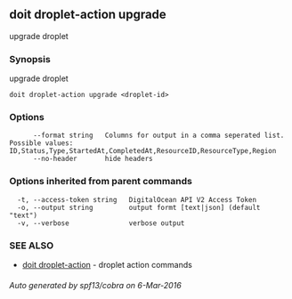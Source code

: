 ## doit droplet-action upgrade

upgrade droplet

### Synopsis


upgrade droplet

```
doit droplet-action upgrade <droplet-id>
```

### Options

```
      --format string   Columns for output in a comma seperated list. Possible values: ID,Status,Type,StartedAt,CompletedAt,ResourceID,ResourceType,Region
      --no-header       hide headers
```

### Options inherited from parent commands

```
  -t, --access-token string   DigitalOcean API V2 Access Token
  -o, --output string         output formt [text|json] (default "text")
  -v, --verbose               verbose output
```

### SEE ALSO
* [doit droplet-action](doit_droplet-action.md)	 - droplet action commands

###### Auto generated by spf13/cobra on 6-Mar-2016
